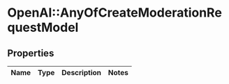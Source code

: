 # OpenAI::AnyOfCreateModerationRequestModel

## Properties
Name | Type | Description | Notes
------------ | ------------- | ------------- | -------------


